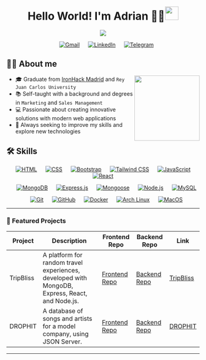<h1 align="center">Hello World! I'm Adrian 👨‍💻<img src="https://media.giphy.com/media/hvRJCLFzcasrR4ia7z/giphy.gif" width="35"></h1>
<p align="center">
  <a href="https://github.com/DenverCoder1/readme-typing-svg"><img src="https://readme-typing-svg.herokuapp.com?font=Time+New+Roman&color=%23f76b47&size=25&center=true&vCenter=true&width=600&height=100&lines=Full+Stack+Developer;from+Poland+based+in+Madrid;Focused+on+improving!🚀"></a>
</p>
<p align="center">
    &emsp;
	<a href="mailto:dev.sobota@gmail.com"><img src="https://img.shields.io/badge/Gmail-%23EA4335.svg?style=plastic&logo=gmail&logoColor=white" alt="Gmail"/></a>
    &emsp;
	<a href="https://www.linkedin.com/in/adriansobota"><img src="https://img.shields.io/badge/LinkedIn-%230A66C2.svg?style=plastic&logo=linkedin&logoColor=white" alt="LinkedIn"/></a>
    &emsp;
	<a href="https://t.me/Sobota"><img src="https://img.shields.io/badge/Telegram-%232CA5E0.svg?style=plastic&logo=telegram&logoColor=white" alt="Telegram"/></a>
</p>

## 🙋‍♂️ About me

<picture> <img align="right" src="https://www.freecodecamp.org/news/content/images/2020/02/brett-rambo-thumbs-up.gif" width=170px></picture>

- 🎓 Graduate from <a href="https://www.ironhack.com/">IronHack Madrid</a> and `Rey Juan Carlos University`
- 📚 Self-taught with a background and degrees in `Marketing` and `Sales Management`
- 💻 Passionate about creating innovative solutions with modern web applications
- 🔎 Always seeking to improve my skills and explore new technologies

## 🛠️ Skills
<p align="center"> 
  &emsp;
    <a href="https://developer.mozilla.org/en-US/docs/Web/HTML" target="_blank"><img alt="HTML" src="https://img.shields.io/badge/HTML5%20-%23E34F26.svg?style=plastic&logo=html5&logoColor=white"></a>
    &emsp;
  <a href="https://developer.mozilla.org/en-US/docs/Web/CSS" target="_blank"><img alt="CSS" src="https://img.shields.io/badge/CSS%20-%231572B6.svg?style=plastic&logo=css3&logoColor=white"></a>
    &emsp;
  <a href="https://getbootstrap.com/" target="_blank"><img alt="Bootstrap" src="https://img.shields.io/badge/Bootstrap-%23563D7C.svg?style=plastic&logo=bootstrap&logoColor=white"></a>
    &emsp;
  <a href="https://tailwindcss.com/" target="_blank"><img alt="Tailwind CSS" src="https://img.shields.io/badge/Tailwind%20CSS-%2306B6D4.svg?style=plastic&logo=tailwindcss&logoColor=white"></a>
    &emsp;
  <a href="https://developer.mozilla.org/en-US/docs/Web/JavaScript" target="_blank"><img alt="JavaScript" src="https://img.shields.io/badge/JavaScript%20-%23F7DF1E.svg?style=plastic&logo=javascript&logoColor=black"></a>
    &emsp;
  <a href="https://reactjs.org/" target="_blank"><img alt="React" src="https://img.shields.io/badge/React-%2361DAFB.svg?style=plastic&logo=react&logoColor=black"></a>
</p>

<p align="center"> 
  &emsp;
  <a href="https://www.mongodb.com/" target="_blank"><img alt="MongoDB" src="https://img.shields.io/badge/MongoDB-%2347A248.svg?style=plastic&logo=mongodb&logoColor=white"></a>
  &emsp;
  <a href="https://expressjs.com/" target="_blank"><img alt="Express.js" src="https://img.shields.io/badge/Express.js%20-%23404d59.svg?style=plastic&logo=express&logoColor=white"></a>
  &emsp;
  <a href="https://mongoosejs.com/" target="_blank"><img alt="Mongoose" src="https://img.shields.io/badge/Mongoose-%23880000.svg?style=plastic&logo=mongoose&logoColor=white"></a>
  &emsp;
  <a href="https://nodejs.org/" target="_blank"><img alt="Node.js" src="https://img.shields.io/badge/Node.js%20-%2343853D.svg?style=plastic&logo=node.js&logoColor=white"></a>
  &emsp;
  <a href="https://www.mysql.com/" target="_blank"><img alt="MySQL" src="https://img.shields.io/badge/MySQL-%234479A1.svg?style=plastic&logo=mysql&logoColor=white"></a>
</p>

<p align="center">
  &emsp;
    <a href="#"><img alt="Git" src="https://img.shields.io/badge/Git%20-%23F05033.svg?style=plastic&logo=git&logoColor=white"></a>
  &emsp;
    <a href="#"><img alt="GitHub" src="https://img.shields.io/badge/GitHub-%23181717.svg?style=plastic&logo=github&logoColor=white"></a>
  &emsp;
    <a href="#"><img alt="Docker" src="https://img.shields.io/badge/Docker-%232496ED.svg?style=plastic&logo=docker&logoColor=white"></a>
  &emsp;
    <a href="#"><img alt="Arch Linux" src="https://img.shields.io/badge/Arch%20Linux-1793D1?style=plastic&logo=arch-linux&logoColor=white"></a>
  &emsp;
    <a href="#"><img alt="MacOS" src="https://img.shields.io/badge/macOS-000000?style=plastic&logo=apple&logoColor=white"></a>
</p>

---

### 💼 Featured Projects

| Project   | Description                                                                                                                                      | Frontend Repo                                                                                                     | Backend Repo                                                                                                      | Link                        |
|------------|--------------------------------------------------------------------------------------------------------------------------------------------------|-------------------------------------------------------------------------------------------------------------------|-------------------------------------------------------------------------------------------------------------------|-------------------------------|
| TripBliss  | A platform for random travel experiences, developed with MongoDB, Express, React, and Node.js.                                                            | [Frontend Repo](https://github.com/CristinaColomoiets/random-experience-client)                                    | [Backend Repo](https://github.com/CristinaColomoiets/random-experience-server)                                    | [TripBliss](https://trip-bliss.netlify.app/) |
| DROPHIT    | A database of songs and artists for a model company, using JSON Server.                                                          | [Frontend Repo](https://github.com/ernohilarion/Project-Client)                                                   | [Backend Repo](https://github.com/ernohilarion/Project-Server)                                                    | [DROPHIT](https://drop-hit.netlify.app/)      |

---